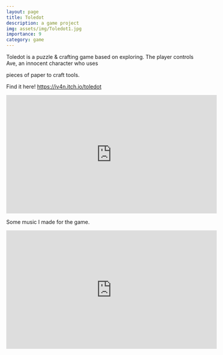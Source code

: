 ```yaml
---
layout: page
title: Toledot
description: a game project
img: assets/img/Toledot1.jpg
importance: 9
category: game
---
```

Toledot is a puzzle & crafting game based on exploring. The player controls Ave, an innocent character who uses

pieces of paper to craft tools.

Find it here!
https://iv4n.itch.io/toledot

<iframe width="560" height="315" src="https://www.youtube.com/embed/KHyby24K734" title="YouTube video player" frameborder="0" allow="accelerometer; autoplay; clipboard-write; encrypted-media; gyroscope; picture-in-picture; web-share" allowfullscreen></iframe>

Some music I made for the game.

<iframe width="560" height="315" src="https://www.youtube.com/embed/pFO0Sr-ufxI" title="YouTube video player" frameborder="0" allow="accelerometer; autoplay; clipboard-write; encrypted-media; gyroscope; picture-in-picture; web-share" allowfullscreen></iframe>
